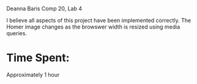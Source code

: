 # 

Deanna Baris
Comp 20, Lab 4

I believe all aspects of this project have been implemented correctly. The Homer image changes as the browswer width is resized using media queries.

Time Spent:
===========
Approximately 1 hour
